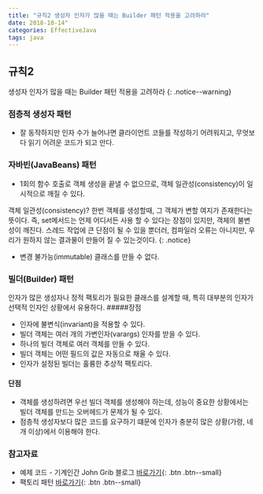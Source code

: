 ```yaml
---
title: "규칙2 생성자 인자가 많을 때는 Builder 패턴 적용을 고려하라"
date: 2018-10-14"
categories: EffectiveJava
tags: java
---
```


## 규칙2
생성자 인자가 많을 때는 Builder 패턴 적용을 고려하라
{: .notice--warning}

### 점층적 생성자 패턴
* 잘 동작하지만 인자 수가 늘어나면 클라이언트 코들를 작성하기 어려워지고, 무엇보다 읽기 어려운 코드가 되고 만다.

### 자바빈(JavaBeans) 패턴
* 1회의 함수 호출로 객체 생성을 끝낼 수 없으므로, 객체 일관성(consistency)이 일시적으로 깨질 수 있다.

객체 일관성(consistency)?
 한번 객체를 생성할때, 그 객체가 변할 여지가 존재한다는 뜻이다.
즉, set메서드는 언제 어디서든 사용 할 수 있다는 장점이 있지만, 객체의 불변성이 깨진다.
스레드 작업에 큰 단점이 될 수 있을 뿐더러, 컴파일러 오류는 아니지만, 우리가 원하지 않는 결과물이 만들어 질 수 있는것이다.
{: .notice}

* 변경 불가능(immutable) 클래스를 만들 수 없다.

### 빌더(Builder) 패턴
인자가 많은 생성자나 정적 팩토리가 필요한 클래스를 설계할 때, 특히 대부분의 인자가 선택적 인자인 상황에서 유용하다.
#####장점
* 인자에 불변식(invariant)을 적용할 수 있다.
* 빌더 객체는 여러 개의 가변인자(varargs) 인자를 받을 수 있다.
* 하나의 빌더 객체로 여러 객체를 만들 수 있다.
* 빌더 객체는 어떤 필드의 값은 자동으로 채울 수 있다.
* 인자가 설정된 빌더는 훌륭한 추상적 팩토리다.

#### 단점
* 객체를 생성하려면 우선 빌더 객체를 생성해야 하는데, 성능이 중요한 상황에서는 빌더 객체를 만드는 오버헤드가 문제가 될 수 있다.
* 점층적 생성자보다 많은 코드를 요구하기 떄문에 인자가 충분히 많은 상황(가령, 네 개 이상)에서 이용해야 한다.

### 참고자료
* 예제 코드 - 기계인간 John Grib 블로그 [바로가기](https://johngrib.github.io/wiki/builder-pattern/){: .btn .btn--small}
* 팩토리 패턴 [바로가기](http://jusungpark.tistory.com/14){: .btn .btn--small}
